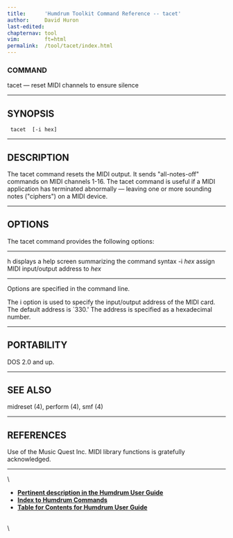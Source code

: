 ```yaml
---
title:		'Humdrum Toolkit Command Reference -- tacet'
author:		David Huron
last-edited:	
chapternav:	tool
vim:		ft=html
permalink:	/tool/tacet/index.html
---
```


### COMMAND

<span class="tool">tacet</span> &mdash; reset MIDI channels to ensure silence

------------------------------------------------------------------------

## SYNOPSIS ##

` tacet  [-i hex]`

------------------------------------------------------------------------

## DESCRIPTION ##

The <span class="tool">tacet</span> command resets the MIDI output. It sends \"all-notes-off\"
commands on MIDI channels 1-16. The <span class="tool">tacet</span> command is useful if a
MIDI application has terminated abnormally &mdash; leaving one or more
sounding notes (\"ciphers\") on a MIDI device.

------------------------------------------------------------------------

## OPTIONS ##

The <span class="tool">tacet</span> command provides the following options:

---------- -------------------------------------------------------
<span class="option">h</span>     displays a help screen summarizing the command syntax
-i *hex*   assign MIDI input/output address to *hex*
---------- -------------------------------------------------------

Options are specified in the command line.

The <span class="option">i</span> option is used to specify the input/output address of the
MIDI card. The default address is \`330.\' The address is specified as a
hexadecimal number.

------------------------------------------------------------------------

## PORTABILITY ##

DOS 2.0 and up.

------------------------------------------------------------------------

## SEE ALSO ##

<span class="tool">midreset</span> (4), <span class="tool">perform</span> (4),
<span class="tool">smf</span> (4)

------------------------------------------------------------------------

## REFERENCES ##

Use of the Music Quest Inc. MIDI library functions is gratefully
acknowledged.

------------------------------------------------------------------------

\

-   [**Pertinent description in the Humdrum User
    Guide**](../guide07.html#The_tacet_Command)
-   [**Index to Humdrum Commands**](../commands.toc.html)
-   [**Table for Contents for Humdrum User Guide**](../guide.toc.html)

\
\
